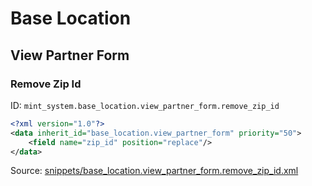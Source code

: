 # Base Location
## View Partner Form  
### Remove Zip Id  
ID: `mint_system.base_location.view_partner_form.remove_zip_id`  
```xml
<?xml version="1.0"?>
<data inherit_id="base_location.view_partner_form" priority="50">
    <field name="zip_id" position="replace"/>
</data>

```
Source: [snippets/base_location.view_partner_form.remove_zip_id.xml](https://github.com/Mint-System/Odoo-Build/tree/16.0/snippets/base_location.view_partner_form.remove_zip_id.xml)

